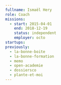 ```yaml
---
fullname: Ismaël Hery
role: Coach
missions:
  - start: 2015-04-01
    end: 2018-12-19
    status: independent
    employer: octo
startups:
previously:
  - la-bonne-boite
  - la-bonne-formation
  - memo
  - open-academie
  - dossiersco
  - plante-et-moi
---
```

